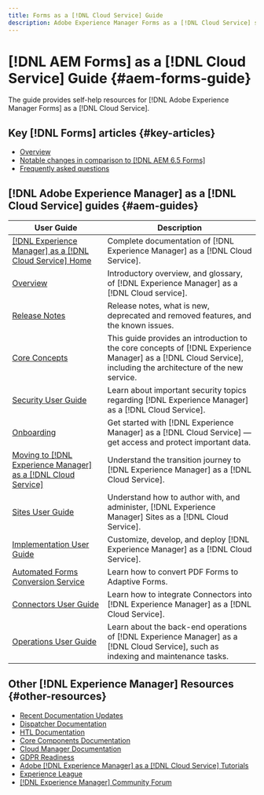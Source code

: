 ```yaml
---
title: Forms as a [!DNL Cloud Service] Guide
description: Adobe Experience Manager Forms as a [!DNL Cloud Service] self-help resources and documentation links
---
```


# [!DNL AEM Forms] as a [!DNL Cloud Service] Guide {#aem-forms-guide}

The guide provides self-help resources for [!DNL Adobe Experience Manager Forms] as a [!DNL Cloud Service].

## Key [!DNL Forms] articles {#key-articles}

* [Overview](introduction.md)
* [Notable changes in comparison to [!DNL AEM 6.5 Forms]](notable-changes.md)
* [Frequently asked questions](faq.md)
<!-- * [Architecture of Forms as a Cloud Service](introduction.md)-->

## [!DNL Adobe Experience Manager] as a [!DNL Cloud Service] guides {#aem-guides}

|User Guide|Description|
|---|---|
|[[!DNL Experience Manager] as a [!DNL Cloud Service] Home](https://experienceleague.adobe.com/docs/experience-manager-cloud-service/landing/home.html)|Complete documentation of [!DNL Experience Manager] as a [!DNL Cloud Service].|
|[Overview](https://experienceleague.adobe.com/docs/experience-manager-cloud-service/overview/home.html)|Introductory overview, and glossary, of [!DNL Experience Manager] as a [!DNL Cloud service].|
|[Release Notes](https://experienceleague.adobe.com/docs/experience-manager-cloud-service/release-notes/home.html)|Release notes, what is new, deprecated and removed features, and the known issues.|
|[Core Concepts](https://experienceleague.adobe.com/docs/experience-manager-cloud-service/core-concepts/home.html)|This guide provides an introduction to the core concepts of [!DNL Experience Manager] as a [!DNL Cloud Service], including the architecture of the new service.|
|[Security User Guide](https://experienceleague.adobe.com/docs/experience-manager-cloud-service/security/home.html)|Learn about important security topics regarding [!DNL Experience Manager] as a [!DNL Cloud Service].|
|[Onboarding](https://experienceleague.adobe.com/docs/experience-manager-cloud-service/onboarding/home.html)|Get started with [!DNL Experience Manager] as a [!DNL Cloud Service] &mdash; get access and protect important data.|
|[Moving to [!DNL Experience Manager] as a [!DNL Cloud Service]](https://experienceleague.adobe.com/docs/experience-manager-cloud-service/moving/home.html)|Understand the transition journey to [!DNL Experience Manager] as a [!DNL Cloud Service].|
|[Sites User Guide](https://experienceleague.adobe.com/docs/experience-manager-cloud-service/sites/home.html)|Understand how to author with, and administer, [!DNL Experience Manager] Sites as a [!DNL Cloud Service].|
|[Implementation User Guide](https://experienceleague.adobe.com/docs/experience-manager-cloud-service/implementing/home.html)|Customize, develop, and deploy [!DNL Experience Manager] as a [!DNL Cloud Service].|
|[Automated Forms Conversion Service](https://experienceleague.adobe.com/docs/aem-forms-automated-conversion-service/using/introduction.html)| Learn how to convert PDF Forms to Adaptive Forms.|
|[Connectors User Guide](https://experienceleague.adobe.com/docs/experience-manager-cloud-service/connectors/home.html)|Learn how to integrate Connectors into [!DNL Experience Manager] as a [!DNL Cloud Service].|
|[Operations User Guide](https://experienceleague.adobe.com/docs/experience-manager-cloud-service/operations/home.html)|Learn about the back-end operations of [!DNL Experience Manager] as a [!DNL Cloud Service], such as indexing and maintenance tasks.|


## Other [!DNL Experience Manager] Resources {#other-resources}

* [Recent Documentation Updates](https://experienceleague.adobe.com/docs/experience-manager-release-information/aem-release-updates/doc-updates/documentation-updates.html#aem-as-a-cloud-service)
* [Dispatcher Documentation](https://experienceleague.adobe.com/docs/experience-manager-cloud-service/implementing/content-delivery/overview.html)
* [HTL Documentation](https://experienceleague.adobe.com/docs/experience-manager-htl/using/overview.html)
* [Core Components Documentation](https://experienceleague.adobe.com/docs/experience-manager-core-components/using/introduction.html)
* [Cloud Manager Documentation](https://experienceleague.adobe.com/docs/experience-manager-cloud-manager/using/introduction-to-cloud-manager.html)
* [GDPR Readiness](https://experienceleague.adobe.com/docs/experience-manager-cloud-service/onboarding/data-privacy/aem-readiness.html)
* [Adobe [!DNL Experience Manager] as a [!DNL Cloud Service] Tutorials](https://experienceleague.adobe.com/docs/experience-manager-learn/cloud-service/overview.html)
* [Experience League](https://experienceleague.adobe.com/?promoid=K42KVXHD&mv=other#recommended/solutions/experience-manager)
* [[!DNL Experience Manager] Community Forum](https://experienceleaguecommunities.adobe.com/t5/adobe-experience-manager/ct-p/adobe-experience-manager-community)